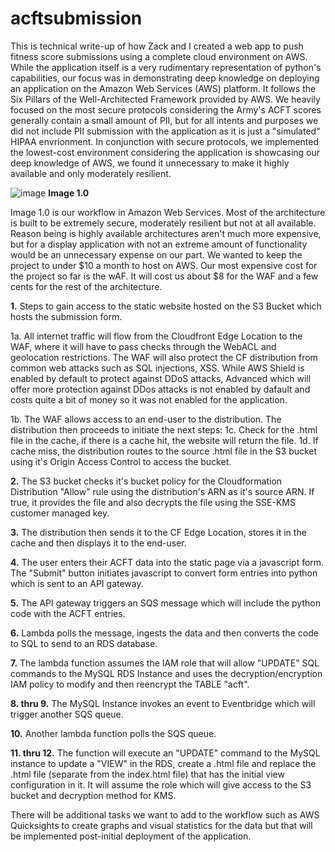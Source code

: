# acftsubmission
This is technical write-up of how Zack and I created a web app to push fitness score submissions using a complete cloud environment on AWS. While the application itself is a very rudimentary representation of python's capabilities, our focus was in demonstrating deep knowledge on deploying an application on the Amazon Web Services (AWS) platform. It follows the Six Pillars of the Well-Architected Framework provided by AWS. We heavily focused on the most secure protocols considering the Army's ACFT scores generally contain a small amount of PII, but for all intents and purposes we did not include PII submission with the application as it is just a "simulated" HIPAA envrionment. In conjunction with secure protocols, we implemented the lowest-cost environment considering the application is showcasing our deep knowledge of AWS, we found it unnecessary to make it highly available and only moderately resilient. 

![image](https://github.com/misterrvincent/acftsubmission/assets/145295366/1fb7097f-3bd5-44ec-ab49-fbafcd27c3f3)
**Image 1.0**

Image 1.0 is our workflow in Amazon Web Services. Most of the architecture is built to be extremely secure, moderately resilient but not at all available. Reason being is highly available architectures aren't much more expensive, but for a display application with not an extreme amount of functionality would be an unnecessary expense on our part. We wanted to keep the project to under $10 a month to host on AWS. Our most expensive cost for the project so far is the wAF. It will cost us about $8 for the WAF and a few cents for the rest of the architecture. 

**1.** Steps to gain access to the static website hosted on the S3 Bucket which hosts the submission form.
   
1a. All internet traffic will flow from the Cloudfront Edge Location to the WAF, where it will have to pass checks through the WebACL and geolocation restrictions. The WAF will also protect the CF distribution from common web attacks such as SQL injections, XSS. While AWS Shield is enabled by default to protect against DDoS attacks, Advanced which will offer more protection against DDos attacks is not enabled by dafault and costs quite a bit of money so it was not enabled for the application. 

1b. The WAF allows access to an end-user to the distribution. The distribution then proceeds to initiate the next steps:
  1c. Check for the .html file in the cache, if there is a cache hit, the website will return the file.
  1d. If cache miss, the distribution routes to the source .html file in the S3 bucket using it's Origin Access Control to access the bucket. 
  
**2.**  The S3 bucket checks it's bucket policy for the Cloudformation Distribution "Allow" rule using the distribution's ARN as it's source ARN. If true, it provides the file and also decrypts the file using the SSE-KMS customer managed key. 

**3.** The distribution then sends it to the CF Edge Location, stores it in the cache and then displays it to the end-user. 

**4.** The user enters their ACFT data into the static page via a javascript form. The "Submit" button initiates javascript to convert form entries into python which is sent to an API gateway.

**5.** The API gateway triggers an SQS message which will include the python code with the ACFT entries.

**6.** Lambda polls the message, ingests the data and then converts the code to SQL to send to an RDS database.

**7.** The lambda function assumes the IAM role that will allow "UPDATE" SQL commands to the MySQL RDS Instance and uses the decryption/encryption IAM policy to modify and then reencrypt the TABLE "acft".

**8. thru 9.** The MySQL Instance invokes an event to Eventbridge which will trigger another SQS queue.

**10.** Another lambda function polls the SQS queue. 

**11. thru 12.** The function will execute an "UPDATE" command to the MySQL instance to update a "VIEW" in the RDS, create a .html file and replace the .html file (separate from the index.html file) that has the initial view configuration in it. It will assume the role which will give access to the S3 bucket and decryption method for KMS.

There will be additional tasks we want to add to the workflow such as AWS Quicksights to create graphs and visual statistics for the data but that will be implemented post-initial deployment of the application. 
